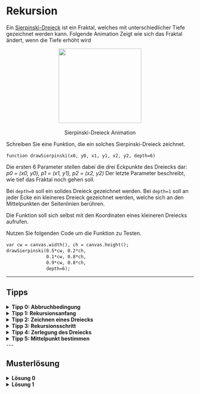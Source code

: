 # Rekursion
Ein [Sierpinski-Dreieck](https://de.wikipedia.org/wiki/Sierpinski-Dreieck) ist ein Fraktal, welches mit unterschiedlicher Tiefe gezeichnet werden kann.
Folgende Animation Zeigt wie sich das Fraktal ändert, wenn die Tiefe erhöht wird

<p align="center">
<img src="https://upload.wikimedia.org/wikipedia/commons/2/27/SierpinskiTriangle-ani-0-7.gif" width="222" height="200" />
</p>
<p align="center">
Sierpinski-Dreieck Animation
</p>

Schreiben Sie eine Funktion, die ein solches Sierpinski-Dreieck zeichnet.

    function drawSierpinski(x0, y0, x1, y1, x2, y2, depth=6)
    
Die ersten 6 Parameter stellen dabei die drei Eckpunkte des Dreiecks dar: _p0 = (x0, y0), p1 = (x1, y1), p2 = (x2, y2)_
Der letzte Parameter beschreibt, wie tief das Fraktal noch gehen soll.

Bei `depth=0` soll ein solides Dreieck gezeichnet werden. Bei `depth=1` soll an jeder Ecke ein kleineres Dreieck gezeichnet werden, welche sich an den Mittelpunkten der Seitenlinien berühren.

Die Funktion soll sich selbst mit den Koordinaten eines kleineren Dreiecks aufrufen.

Nutzen Sie folgenden Code um die Funktion zu Testen.

	var cw = canvas.width(), ch = canvas.height();
	drawSierpinski(0.5*cw, 0.2*ch, 
	               0.1*cw, 0.8*ch,
	               0.9*cw, 0.8*ch,
	               depth=6);

---
## Tipps
<details><summary><b>Tipp 0: Abbruchbedingung</b></summary>

Überlegen Sie bei welcher Bedingung sich die Funktion nicht weiter selbst aufruft.

<details><summary><i>Lösung</i></summary>

`depth == 0` oder `depth < 1` oder ähnliches

</details>
</details>



<details><summary><b>Tipp 1: Rekursionsanfang</b></summary>

Überlegen Sie sich, was getan werden soll, wenn die Abbruchbedingung erfüllt ist.

<details><summary><i>Hinweis</i></summary>

Denken Sie dran, was oben bei `depth=0` erwähnt worden ist.

</details>
<details><summary><i>Lösung</i></summary>

Füllen des kompletten Dreiecks.

</details>
</details>



<details><summary><b>Tipp 2: Zeichnen eines Dreiecks</b></summary>

Die Funktion `canvas.fillArea` übernimmt als einzigen Parameter ein Array mit beliebiger Länge.
Jedes Element ist wiederum ein Array, welches 2 Elemente besitzt: eine `x` und eine `y` Koordinate.

<details><summary><i>Lösung</i></summary>

	canvas.fillArea([[x0, y0], [x1, y1], [x2, y2]]);

</details>
</details>



<details><summary><b>Tipp 3: Rekursionsschritt</b></summary>

Überlegen Sie wie oft sich die Funktion direkt selbst aufruft.

<details><summary><i>Lösung</i></summary>

Drei mal für alle drei Ecken

</details>
</details>

<details><summary><b>Tipp 4: Zerlegung des Dreiecks</b></summary>

Überlegen Sie sich, wie die Eckpunkte der kleineren Dreiecke an den Ecken berechnet werden.

<details><summary><i>Hinweis 0</i></summary>

Ein Eckpunkt ist gleichzeitig immer ein Eckpunkt des größeren Dreiecks.

</details>
<details><summary><i>Hinweis 1</i></summary>

Die beiden anderen Eckpunkte sind die Mittelpunkte der Strecken zwischen diesem Punkt und jeweils einem der beiden anderen Punkte.
(Berechnung: Siehe Tipp 5)

</details>
</details>

<details><summary><b>Tipp 5: Mittelpunkt bestimmen</b></summary>

Überlegen Sie, wie man den Mittelwert von zwei Zahlen bestimmt.

<details><summary><i>Hinweis</i></summary>

Berechnen Sie jeweils den Mittelwert der beiden `x` Koordinaten und Den der beiden `y` Koordinaten.

</details>
<details><summary><i>Lösung</i></summary>

Mögliche Lösungen sind
* `(x0+x1)/2`, `(y0+y1)/2`
* `x0 + (x1-x0)/2`, `y0 + (y1-y0)/2`
* `0.5*x0 + 0.5*x1`, `0.5*y0 + 0.5*y1`

</details>

Schreiben Sie diese Koordinaten in Variablen, denn Sie werden diese mehrmals gebrauchen.
Sie werden jeden dieser Werte zwei mal nutzen, denn ein Dreieck berührt ein anderes Dreieck in diesem Punkt.

</details>
---

## Musterlösung
<details><summary><b>Lösung 0</b></summary>

    function drawSierpinski(x0, y0, x1, y1, x2, y2, depth=6)
	{
		if depth <= 0 then
		{
			canvas.fillArea([[x0, y0], [x1, y1], [x2, y2]]);
		}
		else
		{
			var x01	= (x0+x1)/2, y01 = (y0+y1)/2; # Mittelpunkt zwischen p0 und p1
			var x02	= (x0+x2)/2, y02 = (y0+y2)/2; # Mittelpunkt zwischen p0 und p2
			var x12	= (x1+x2)/2, y12 = (y1+y2)/2; # Mittelpunkt zwischen p1 und p2
			
			drawSierpinski(x0, y0, x01, y01, x02, y02, depth-1);
			drawSierpinski(x1, y1, x01, y01, x12, y12, depth-1);
			drawSierpinski(x2, y2, x02, y02, x12, y12, depth-1);
		}
	}
	
</details>

<details><summary><b>Lösung 1</b></summary>

	function mix(z, a, b)
	{
		# Äquivalent zu a*(1-z) + b*z
		return a + (b-a)*z;
	}

	function drawSierpinski(x0, y0, x1, y1, x2, y2, depth=6)
	{
		if depth <= 0 then
		{
			canvas.fillArea([[x0, y0], [x1, y1], [x2, y2]]);
		}
		else
		{
			var x01	= mix(0.5, x0, x1), y01 = mix(0.5, y0, y1); # Mittelpunkt zwischen p0 und p1
			var x02	= mix(0.5, x0, x2), y02 = mix(0.5, y0, y2); # Mittelpunkt zwischen p0 und p2
			var x12	= mix(0.5, x1, x2), y12 = mix(0.5, y1, y2); # Mittelpunkt zwischen p1 und p2
			
			drawSierpinski(x0, y0, x01, y01, x02, y02, depth-1);
			drawSierpinski(x1, y1, x01, y01, x12, y12, depth-1);
			drawSierpinski(x2, y2, x02, y02, x12, y12, depth-1);
		}
	}
	
Probieren Sie einzelne `0.5` mit anderen Werten Zu ersetzen.
<details><summary><i>Beispiel</i></summary>

Ersetzt man `y02 = mix(0.5, y0, y2)` mit `y02 = mix(0.6, y0, y2)` entsteht ein unvollkommenes Sierpinski-Dreieck,
welches ein bisschen gekrümmt ist.
![Verändertes Sierpinski-Dreieck](sierpinski-warped.png)

	
</details>



## Schrittweise Implementierung
<details><summary><b>Schritt 0: Leerer Funktionskörper</b></summary>

	function drawSierpinski(x0, y0, x1, y1, x2, y2, depth=6)
	{
	
	}

</details>

<details><summary><b>Schritt 1: Abbruchbedingung</b></summary>

	function drawSierpinski(x0, y0, x1, y1, x2, y2, depth=6)
	{
		if depth <= 0 then
		{
		
		}
		else
		{
		
		}
	}

</details>

<details><summary><b>Schritt 2: Rekursionsanfang</b></summary>

	function drawSierpinski(x0, y0, x1, y1, x2, y2, depth=6)
	{
		if depth <= 0 then
		{
			canvas.fillArea([[x0, y0], [x1, y1], [x2, y2]]);
		}
		else
		{
		
		}
	}

</details>

<details><summary><b>Schritt 3: Mittelpunkte bestimmen</b></summary>

	function drawSierpinski(x0, y0, x1, y1, x2, y2, depth=6)
	{
		if depth <= 0 then
		{
			canvas.fillArea([[x0, y0], [x1, y1], [x2, y2]]);
		}
		else
		{
			var x01	= (x0+x1)/2, y01 = (y0+y1)/2; # Mittelpunkt zwischen p0 und p1
			var x02	= (x0+x2)/2, y02 = (y0+y2)/2; # Mittelpunkt zwischen p0 und p2
			var x12	= (x1+x2)/2, y12 = (y1+y2)/2; # Mittelpunkt zwischen p1 und p2
		}
	}

</details>

<details><summary><b>Schritt 4: Rekursionsschritt</b></summary>

	function drawSierpinski(x0, y0, x1, y1, x2, y2, depth=6)
	{
		if depth <= 0 then
		{
			canvas.fillArea([[x0, y0], [x1, y1], [x2, y2]]);
		}
		else
		{
			var x01	= (x0+x1)/2, y01 = (y0+y1)/2; # Mittelpunkt zwischen p0 und p1
			var x02	= (x0+x2)/2, y02 = (y0+y2)/2; # Mittelpunkt zwischen p0 und p2
			var x12	= (x1+x2)/2, y12 = (y1+y2)/2; # Mittelpunkt zwischen p1 und p2
			
			drawSierpinski(x0, y0, x01, y01, x02, y02, depth-1);
			drawSierpinski(x1, y1, x01, y01, x12, y12, depth-1);
			drawSierpinski(x2, y2, x02, y02, x12, y12, depth-1);
		}
	}

</details>

